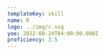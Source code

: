 ```yaml
---
templateKey: skill
name: R
logo: ../img/r.svg
yoe: 2022-08-24T04:00:00.000Z
proficiency: 3.5
---
```

